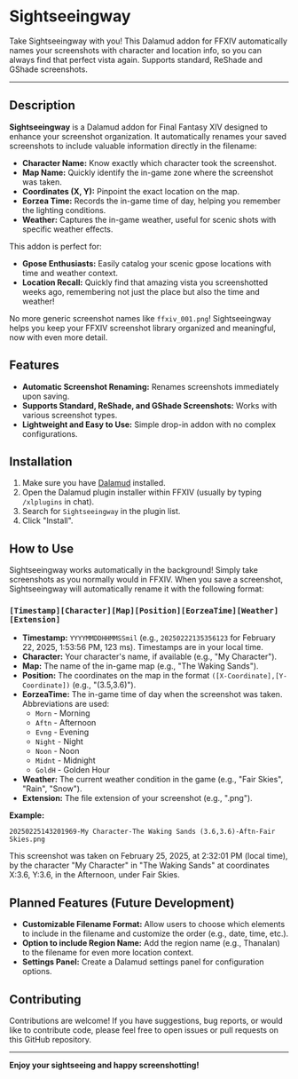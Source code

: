 # Sightseeingway

Take Sightseeingway with you! This Dalamud addon for FFXIV automatically names your screenshots with character and location info, so you can always find that perfect vista again. Supports standard, ReShade and GShade screenshots.

-----

## Description

**Sightseeingway** is a Dalamud addon for Final Fantasy XIV designed to enhance your screenshot organization.  It automatically renames your saved screenshots to include valuable information directly in the filename:

  * **Character Name:**  Know exactly which character took the screenshot.
  * **Map Name:**  Quickly identify the in-game zone where the screenshot was taken.
  * **Coordinates (X, Y):** Pinpoint the exact location on the map.
  * **Eorzea Time:**  Records the in-game time of day, helping you remember the lighting conditions.
  * **Weather:**  Captures the in-game weather, useful for scenic shots with specific weather effects.

This addon is perfect for:

  * **Gpose Enthusiasts:**  Easily catalog your scenic gpose locations with time and weather context.
  * **Location Recall:**  Quickly find that amazing vista you screenshotted weeks ago, remembering not just the place but also the time and weather!

No more generic screenshot names like `ffxiv_001.png`!  Sightseeingway helps you keep your FFXIV screenshot library organized and meaningful, now with even more detail.
## Features

  * **Automatic Screenshot Renaming:**  Renames screenshots immediately upon saving.
  * **Supports Standard, ReShade, and GShade Screenshots:** Works with various screenshot types.
  * **Lightweight and Easy to Use:**  Simple drop-in addon with no complex configurations.

## Installation

1.  Make sure you have [Dalamud](https://goatcorp.github.io/dalamud/) installed.
2.  Open the Dalamud plugin installer within FFXIV (usually by typing `/xlplugins` in chat).
3.  Search for `Sightseeingway` in the plugin list.
4.  Click "Install".

## How to Use

Sightseeingway works automatically in the background! Simply take screenshots as you normally would in FFXIV.  When you save a screenshot, Sightseeingway will automatically rename it with the following format:

### `[Timestamp][Character][Map][Position][EorzeaTime][Weather][Extension]`

*   **Timestamp:**  `YYYYMMDDHHMMSSmil` (e.g., `20250222135356123` for February 22, 2025, 1:53:56 PM, 123 ms). Timestamps are in your local time.
*   **Character:** Your character's name, if available (e.g., "My Character").
*   **Map:** The name of the in-game map (e.g., "The Waking Sands").
*   **Position:**  The coordinates on the map in the format `([X-Coordinate],[Y-Coordinate])` (e.g., "(3.5,3.6)").
*   **EorzeaTime:** The in-game time of day when the screenshot was taken. Abbreviations are used:
    *   `Morn` - Morning
    *   `Aftn` - Afternoon
    *   `Evng` - Evening
    *   `Night` - Night
    *   `Noon` - Noon
    *   `Midnt` - Midnight
    *   `GoldH` - Golden Hour
*   **Weather:** The current weather condition in the game (e.g., "Fair Skies", "Rain", "Snow").
*   **Extension:** The file extension of your screenshot (e.g., ".png").

**Example:**

`20250225143201969-My Character-The Waking Sands (3.6,3.6)-Aftn-Fair Skies.png`

This screenshot was taken on February 25, 2025, at 2:32:01 PM (local time), by the character "My Character" in "The Waking Sands" at coordinates X:3.6, Y:3.6, in the Afternoon, under Fair Skies.

## Planned Features (Future Development)

  * **Customizable Filename Format:** Allow users to choose which elements to include in the filename and customize the order (e.g., date, time, etc.).
  * **Option to include Region Name:** Add the region name (e.g., Thanalan) to the filename for even more location context.
  * **Settings Panel:**  Create a Dalamud settings panel for configuration options.

## Contributing

Contributions are welcome!  If you have suggestions, bug reports, or would like to contribute code, please feel free to open issues or pull requests on this GitHub repository.

-----

**Enjoy your sightseeing and happy screenshotting!**
